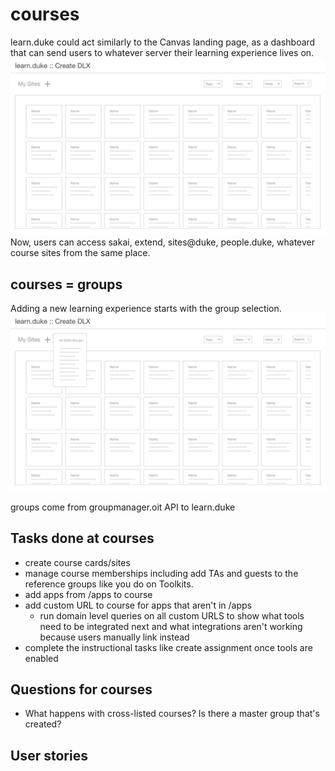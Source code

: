 # courses
learn.duke could act similarly to the Canvas landing page, as a dashboard that can send users to whatever server their learning experience lives on.
![](../_assets/11.png)
Now, users can access sakai, extend, sites@duke, people.duke, whatever course sites from the same place.

## courses = groups
Adding a new learning experience starts with the group selection.
![](../_assets/13.png)

groups come from groupmanager.oit API to learn.duke

## Tasks done at courses
* create course cards/sites
* manage course memberships including add TAs and guests to the reference groups like you do on Toolkits.
* add apps from /apps to course
* add custom URL to course for apps that aren't in /apps
	* run domain level queries on all custom URLS to show what tools need to be integrated next and what integrations aren't working because users manually link instead
* complete the instructional tasks like create assignment once tools are enabled

## Questions for courses
* What happens with cross-listed courses? Is there a master group that's created?


## User stories
